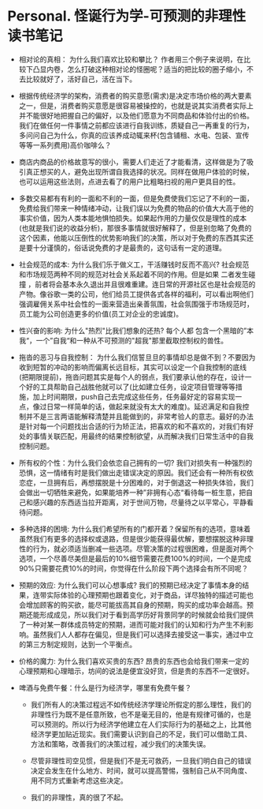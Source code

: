 # Personal. 怪诞行为学-可预测的非理性读书笔记

- 相对论的真相： 为什么我们喜欢比较和攀比？ 作者用三个例子来说明，在比较下凸显内卷，怎么打破这种相对论的怪圈呢？适当的把比较的圈子缩小，不去比较就好了，活好自己，活在当下。

- 根据传统经济学的架构，消费者的购买意愿(需求)是决定市场价格的两大要素之一，但是，消费者购买意愿是很容易被操控的，也就是说其实消费者实际上并不能很好地把握自己的偏好，以及他们愿意为不同商品和体验付出的价格。我们在做任何一件事情之前都应该进行自我训练，质疑自己一再重复的行为，多问问自己为什么，你真的应该养成动辄来杯(包含铺租、水电、包装、宣传等等一系列费用)高价咖啡么？

- 商店内商品的价格故意写的很小，需要人们走近了才能看清，这样做是为了吸引真正想买的人，避免出现所谓自我选择的状况。同样在做用户体验的时候，也可以运用这些法则，点进去看了的用户比粗略扫视的用户更具目的性。

- 多数交易都有有利的一面和不利的一面，但是免费使我们忘记了不利的一面，免费给我们带来一种情绪冲动，让我们误以为免费的物品的价值大大高于他的事实价值，因为人类本能地惧怕损失。如果起作用的力量仅仅是理性的成本(也就是我们说的收益分析)，那很多事情就很好解释了，但是别忽略了免费的这个因素，他能以压倒性的优势影响我们的决策，所以对于免费的东西其实还是要十分谨慎的，俗话说免费的才是最贵的，这句话有一定的道理。

- 社会规范的成本: 为什么我们乐于做义工，干活赚钱时反而不高兴? 社会规范和市场规范两种不同的规范对社会关系起着不同的作用。但是如果 二者发生碰撞 ，前者将会基本永久退出并且很难重建。连日常的开源社区也是社会规范的产物。像谷歌一类的公司，他们给员工提供各式各样的福利，可以看出啊他们强调雇佣关系中社会性的一面来营造出亲善氛围，社会氛围强于市场规范时，员工能为公司创造更多的价值(员工对企业的忠诚度)。

- 性兴奋的影响: 为什么"热烈"比我们想象的还热? 每个人都 包含一个黑暗的”本我“，一个”自我“和一种从不可预测的"超我"那里截取控制权的兽性。

- 拖沓的恶习与自我控制： 为什么我们信誓旦旦的事情却总是做不到？不要因为收到短暂的冲动的影响而偏离长远目标，其实可以设定一个自我控制的底线(把期限提前)，拖沓问题其实是每个人的弱点，我们要承认他的存在，设计一个好的工具帮助自己战胜他就可以了(比如建立任务，设定项目管理等等措施，加上时间期限，push自己去完成这些任务，任务最好定的容易实现一点，像过日常一样简单的话，做起来就没有太大的难度)。延迟满足和自我控制并不是三言两语能解释清楚并且能做到的，非常考验人的意志。最好的办法是针对每一个问题找出合适的行为矫正法，把喜欢的和不喜欢的，对我们有好处的事情关联匹配，用最终的结果控制欲望，从而解决我们日常生活中的自我控制问题。

- 所有权的个性：为什么我们会依恋自己拥有的一切?  我们对损失有一种强烈的恐惧，这一情绪有时是我们做出走错误决定的原因。我们还会有一种所有权依恋症，一旦拥有后，再想摆脱是十分困难的，对于倒退这一种损失体验，我们会做出一切牺牲来避免，如果能培养一种”非拥有心态“看待每一桩生意，把自己和感兴趣的东西适当拉开距离，对于世间万物，尽量待之以平常心，平静看待问题。

- 多种选择的困境: 为什么我们希望所有的门都开着？保留所有的选项，意味着虽然我们有更多的选择权或退路，但是很少能获得最优解，要想摆脱这种非理性的行为，就必须适当删减一些选项。尽管决策的过程很困难，但是面对两个选项，一个尽善尽美但是最后的10%细节需要花费100%的时间，一个是完成90%只需要花费10%的时间，你觉得在什么阶段下两个选择会有所不同呢？

- 预期的效应: 为什么我们可以心想事成? 我们的预期已经决定了事情本身的结果，连带实际体验的心理预期也跟着变化，对于商品，详尽独特的描述可能也会增加顾客的购买欲，能尽可能拔高其自身的预期，购买的成功率会越高。预期还能形成成见，所以我们对于看到高学历好背景同学的时候就会给我们提供了一种对某一群体成员特定的预期，进而可能对我们的认知和行为产生不利影响。虽然我们人人都存在偏见，但是我们可以选择去接受这一事实，通过中立的第三方制定规则，达到一个平衡点。

- 价格的魔力: 为什么我们喜欢买贵的东西? 昂贵的东西也会给我们带来一定的心理预期和心理暗示，坊间的说法是便宜没好货，但是贵的东西不一定很好。

- 啤酒与免费午餐：什么是行为经济学，哪里有免费午餐？
  
  - 我们所有人的决策过程远不如传统经济学理论所假定的那么理性，我们的非理性行为既不是任意所致，也不是毫无目的，他是有规律可循的，也是可以预测的。所以行为经济学他建立在人们实际行为的基础之上，比其他经济学更加贴近现实。我们需要认识到自己的不足，我们可以借助工具、方法和策略，改善我们的决策过程，减少我们的决策失误。
  
  - 尽管非理性司空见惯，但是我们不是无可救药，一旦我们明白自己的错误决定会发生在什么地方、时间，就可以提高警惕，强制自己从不同角度、用不同方式重新考虑这些决定。
  
  - 我们的非理性，真的很了不起。
